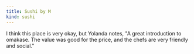 ```yaml
---
title: Sushi by M
kind: sushi
---
```

I think this place is very okay, but Yolanda notes, "A great introduction to omakase. The value was good for the price, and the chefs are very friendly and social."
